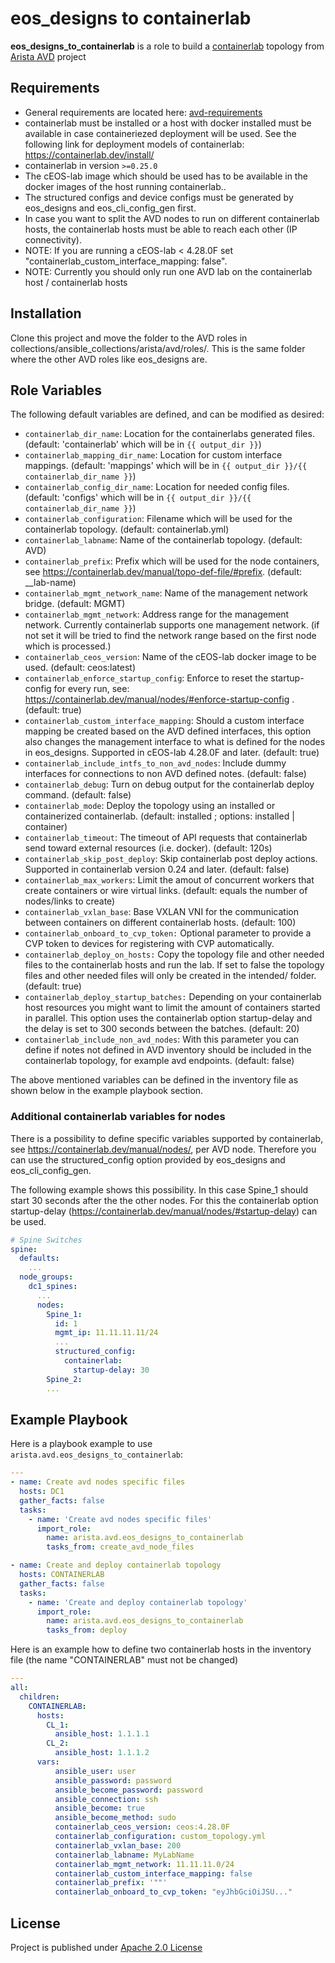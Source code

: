 # eos_designs to containerlab

**eos_designs_to_containerlab** is a role to build a [containerlab](https://containerlab.srlinux.dev/) topology from [Arista AVD](https://www.avd.sh) project

## Requirements

- General requirements are located here: [avd-requirements](../../README.md#Requirements)
- containerlab must be installed or a host with docker installed must be available in case containeriezed deployment will be used. See the following link for deployment models of containerlab: https://containerlab.dev/install/
- containerlab in version `>=0.25.0`
- The cEOS-lab image which should be used has to be available in the docker images of the host running containerlab..
- The structured configs and device configs must be generated by eos_designs and eos_cli_config_gen first.
- In case you want to split the AVD nodes to run on different containerlab hosts, the containerlab hosts must be able to reach each other (IP connectivity).
- NOTE: If you are running a cEOS-lab < 4.28.0F set "containerlab_custom_interface_mapping: false".
- NOTE: Currently you should only run one AVD lab on the containerlab host / containerlab hosts

## Installation

Clone this project and move the folder to the AVD roles in collections/ansible_collections/arista/avd/roles/. This is the same folder where the other AVD roles like eos_designs are.

## Role Variables

The following default variables are defined, and can be modified as desired:

- `containerlab_dir_name`: Location for the containerlabs generated files. (default: 'containerlab' which will be in `{{ output_dir }}`)
- `containerlab_mapping_dir_name`: Location for custom interface mappings. (default: 'mappings' which will be in `{{ output_dir }}/{{ containerlab_dir_name }}`)
- `containerlab_config_dir_name`: Location for needed config files. (default: 'configs' which will be in `{{ output_dir }}/{{ containerlab_dir_name }}`)
- `containerlab_configuration`: Filename which will be used for the containerlab topology. (default: containerlab.yml)
- `containerlab_labname`: Name of the containerlab topology. (default: AVD)
- `containerlab_prefix`: Prefix which will be used for the node containers, see https://containerlab.dev/manual/topo-def-file/#prefix. (default: __lab-name)
- `containerlab_mgmt_network_name`:  Name of the management network bridge. (default: MGMT)
- `containerlab_mgmt_network`: Address range for the management network. Currently containerlab supports one management network. (if not set it will be tried to find the network range based on the first node which is processed.)
- `containerlab_ceos_version`: Name of the cEOS-lab docker image to be used. (default: ceos:latest)
- `containerlab_enforce_startup_config`: Enforce to reset the startup-config for every run, see: https://containerlab.dev/manual/nodes/#enforce-startup-config . (default: true)
- `containerlab_custom_interface_mapping`: Should a custom interface mapping be created based on the AVD defined interfaces, this option also changes the management interface to what is defined for the nodes in eos_designs. Supported in cEOS-lab 4.28.0F and later. (default: true)
- `containerlab_include_intfs_to_non_avd_nodes`: Include dummy interfaces for connections to non AVD defined notes. (default: false)
- `containerlab_debug`: Turn on debug output for the containerlab deploy command. (default: false)
- `containerlab_mode`: Deploy the topology using an installed or containerized containerlab. (default: installed ; options: installed | container)
- `containerlab_timeout`: The timeout of API requests that containerlab send toward external resources (i.e. docker). (default: 120s)
- `containerlab_skip_post_deploy`: Skip containerlab post deploy actions. Supported in containerlab version 0.24 and later. (default: false)
- `containerlab_max_workers`: Limit the amout of concurrent workers that create containers or wire virtual links. (default: equals the number of nodes/links to create)
- `containerlab_vxlan_base`: Base VXLAN VNI for the communication between containers on different containerlab hosts. (default: 100)
- `containerlab_onboard_to_cvp_token:` Optional parameter to provide a CVP token to devices for registering with CVP automatically.
- `containerlab_deploy_on_hosts:` Copy the topology file and other needed files to the containerlab hosts and run the lab. If set to false the topology files and other needed files will only be created in the intended/ folder. (default: true)
- `containerlab_deploy_startup_batches:` Depending on your containerlab host resources you might want to limit the amount of containers started in parallel. This option uses the containerlab option startup-delay and the delay is set to 300 seconds between the batches. (default: 20)
- `containerlab_include_non_avd_nodes`: With this parameter you can define if notes not defined in AVD inventory should be included in the containerlab topology, for example avd endpoints. (default: false)

The above mentioned variables can be defined in the inventory file as shown below in the example playbook section.

### Additional containerlab variables for nodes

There is a possibility to define specific variables supported by containerlab, see https://containerlab.dev/manual/nodes/, per AVD node. Therefore you can use the structured_config option provided by eos_designs and eos_cli_config_gen.

The following example shows this possibility. In this case Spine_1 should start 30 seconds after the the other nodes. For this the containerlab option startup-delay (https://containerlab.dev/manual/nodes/#startup-delay) can be used.

```yaml
# Spine Switches
spine:
  defaults:
    ...
  node_groups:
    dc1_spines:
      ...
      nodes:
        Spine_1:
          id: 1
          mgmt_ip: 11.11.11.11/24
          ...
          structured_config:
            containerlab:
              startup-delay: 30
        Spine_2:
        ...
```

## Example Playbook

Here is a playbook example to use `arista.avd.eos_designs_to_containerlab`:

```yaml
---
- name: Create avd nodes specific files
  hosts: DC1
  gather_facts: false
  tasks:
    - name: 'Create avd nodes specific files'
      import_role:
        name: arista.avd.eos_designs_to_containerlab
        tasks_from: create_avd_node_files

- name: Create and deploy containerlab topology 
  hosts: CONTAINERLAB
  gather_facts: false
  tasks:
    - name: 'Create and deploy containerlab topology'
      import_role:
        name: arista.avd.eos_designs_to_containerlab
        tasks_from: deploy

```

Here is an example how to define two containerlab hosts in the inventory file (the name "CONTAINERLAB" must not be changed)

```yaml
---
all:
  children:
    CONTAINERLAB:
      hosts:
        CL_1:
          ansible_host: 1.1.1.1
        CL_2:
          ansible_host: 1.1.1.2
      vars:
          ansible_user: user
          ansible_password: password
          ansible_become_password: password
          ansible_connection: ssh
          ansible_become: true
          ansible_become_method: sudo
          containerlab_ceos_version: ceos:4.28.0F
          containerlab_configuration: custom_topology.yml
          containerlab_vxlan_base: 200
          containerlab_labname: MyLabName
          containerlab_mgmt_network: 11.11.11.0/24
          containerlab_custom_interface_mapping: false                  # should be set to false if you are running a cEOS-lab < 4.28.0F
          containerlab_prefix: '""'
          containerlab_onboard_to_cvp_token: "eyJhbGciOiJSU..."         # you can provide a onboarding token from the CVP defined in the AVD eos_designs so that your virtual devices can directly onboard to this CVP
```

## License

Project is published under [Apache 2.0 License](../../LICENSE)
